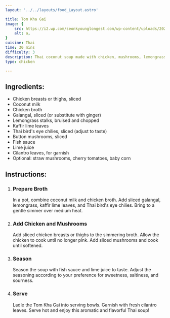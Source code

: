 ```yaml
---
layout: '../../layouts/food_Layout.astro'

title: Tom Kha Gai
image: {
    src: https://i2.wp.com/seonkyounglongest.com/wp-content/uploads/2020/12/Tom-Kha-Gai-19-mini.jpg?fit=1000%2C667&ssl=1,
    alt: a,
}
cuisine: Thai
time: 30 mins
difficulty: 3
description: Thai coconut soup made with chicken, mushrooms, lemongrass, galangal, kaffir lime leaves, and coconut milk, flavored with fish sauce and lime juice.
type: chicken

---
```

<div class="recipe-container">
    <div class="ingredients">
        <h2>Ingredients:</h2>
        <ul>
            <li>Chicken breasts or thighs, sliced</li>
            <li>Coconut milk</li>
            <li>Chicken broth</li>
            <li>Galangal, sliced (or substitute with ginger)</li>
            <li>Lemongrass stalks, bruised and chopped</li>
            <li>Kaffir lime leaves</li>
            <li>Thai bird's eye chilies, sliced (adjust to taste)</li>
            <li>Button mushrooms, sliced</li>
            <li>Fish sauce</li>
            <li>Lime juice</li>
            <li>Cilantro leaves, for garnish</li>
            <li>Optional: straw mushrooms, cherry tomatoes, baby corn</li>
        </ul>
    </div>
    <div class="instructions">
        <h2>Instructions:</h2>
        <ol>
            <li><h3>Prepare Broth</h3>
                In a pot, combine coconut milk and chicken broth. Add sliced galangal, lemongrass, kaffir lime leaves, and Thai bird's eye chilies. Bring to a gentle simmer over medium heat.
            </li>
            <li><h3>Add Chicken and Mushrooms</h3>
                Add sliced chicken breasts or thighs to the simmering broth. Allow the chicken to cook until no longer pink. Add sliced mushrooms and cook until softened.
            </li>
            <li><h3>Season</h3>
                Season the soup with fish sauce and lime juice to taste. Adjust the seasoning according to your preference for sweetness, saltiness, and sourness.
            </li>
            <li><h3>Serve</h3>
                Ladle the Tom Kha Gai into serving bowls. Garnish with fresh cilantro leaves. Serve hot and enjoy this aromatic and flavorful Thai soup!
            </li>
        </ol>
    </div>
</div>
